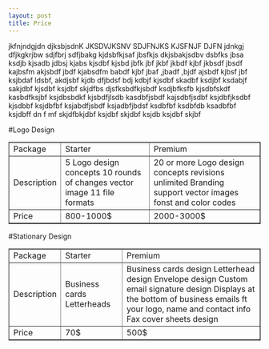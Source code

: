 ```yaml
---
layout: post
title: Price
---
```

 
jkfnjndgjdn  djksbjsdnK JKSDVJKSNV SDJFNJKS KJSFNJF DJFN jdnkgj dfjkgkrjbw sdjfbrj sdfjbakg kjdsbfkjsaf jbsfkjs dkjsbakjsdbv dsbfks jbsa ksdjb kjsadb jdbsj kjabs kjsdbf kjsbd jbfk jbf jkbf jkbdf kjbf jkbsdf jbsdf kajbsfm akjsbdf jbdf kjabsdfm babdf kjbf jbaf ,jbadf ,bjdf ajsbdf kjbsf jbf ksjbdaf  ldsbf, akdjsbf kjdb  dfjbdsf bdj kdbjf kjsdbf skadbf ksdjbf ksdabjf sakjdbf kjsdbf ksjdbf skjdfbs djsfksbdfkjsbdf ksdjbfksfb kjsdbfskdf kasbdfksjbf ksjdbsbdkf kjsbdfjlsdb kasdbfjsbdf kajsdbfjsdbf ksjdbfjksdbf kjsdbbf ksjdbfbf ksjabdfjsbdf ksjadbfjbdsf ksdbfbf ksdbfdb ksadbfbf ksjdbff dn f mf skjdfbkjdbf ksjdbf skjdbf ksjdb ksjdbf skjbf 



#Logo Design

<html>

<body>
<table width="200" border="1">
  <tbody>
    <tr>
      <td>Package</td>
      <td>Starter</td>
      <td>Premium</td>
    </tr>
    <tr>
      <td>Description</td>
      <td>5 Logo design concepts 
          10 rounds of changes 
          vector image
          11 file formats</td>
      <td>20 or more Logo design concepts
          revisions unlimited 
          Branding support
          vector images
          fonst and color codes </td>
    </tr>
    <tr>
      <td>Price</td>
      <td>800-1000$</td>
      <td>2000-3000$</td>
    </tr>
  </tbody>
</table>


#Stationary Design


<table width="200" border="1">
  <tbody>
    <tr>
      <td>Package</td>
      <td>Starter</td>
      <td>Premium</td>
    </tr>
    <tr>
      <td>Description</td>
      <td>Business cards
Letterheads</td>
      <td>Business cards design
      Letterhead design
      Envelope design
      Custom email signature design 
      Displays at the bottom of business emails ft your logo, name and contact info
      Fax cover sheets design </td>
    </tr>
    <tr>
      <td>Price</td>
      <td>70$</td>
      <td>500$</td>
    </tr>
  </tbody>
</table>
</body>
</html>









